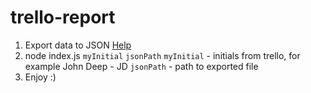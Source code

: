 # trello-report
1. Export data to JSON [Help](http://help.trello.com/article/747-exporting-data-from-trello-1)
2. node index.js `myInitial` `jsonPath`
    `myInitial` - initials from trello, for example John Deep - JD
    `jsonPath` - path to exported file
3. Enjoy :)